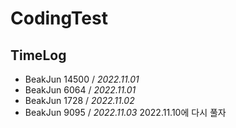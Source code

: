 # CodingTest

## TimeLog

- BeakJun 14500  / _2022.11.01_
- BeakJun 6064 / _2022.11.01_
- BeakJun 1728 / _2022.11.02_
- BeakJun 9095 / _2022.11.03_ 2022.11.10에 다시 풀자